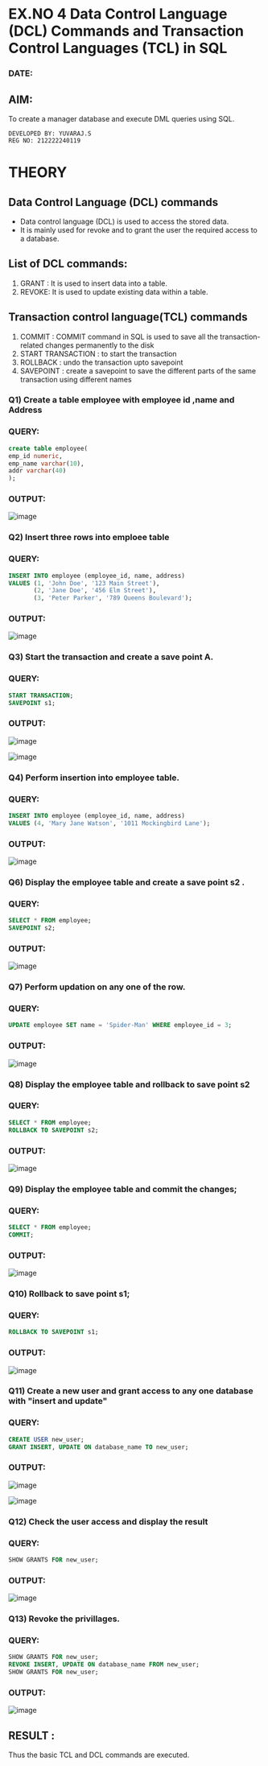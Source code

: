# EX.NO 4 Data Control Language (DCL) Commands and Transaction Control Languages (TCL) in SQL
### DATE:
## AIM:
To create a manager database and execute DML queries using SQL.
```
DEVELOPED BY: YUVARAJ.S
REG NO: 212222240119
```
# THEORY
## Data Control Language (DCL) commands
* Data control language (DCL) is used to access the stored data.
* It is mainly used for revoke and to grant the user the required access to a database.
## List of DCL commands: 
1. GRANT : It is used to insert data into a table.
2. REVOKE: It is used to update existing data within a table.
## Transaction control language(TCL) commands
1. COMMIT : COMMIT command in SQL is used to save all the transaction-related changes permanently to the disk
2. START TRANSACTION : to start the transaction
3. ROLLBACK : undo the transaction upto savepoint 
4. SAVEPOINT : create a savepoint to save the different parts of the same transaction using different names

### Q1) Create a table employee with employee id ,name and Address

### QUERY:
```sql
create table employee(
emp_id numeric,
emp_name varchar(10),
addr varchar(40)
);
```



### OUTPUT:
![image](https://github.com/Yuvaraj878/DBMS/assets/118622554/04c6a1e3-0108-47bd-81a5-84bb5eed3e3f)



### Q2) Insert three rows into emploee table 



### QUERY:
```sql
INSERT INTO employee (employee_id, name, address)
VALUES (1, 'John Doe', '123 Main Street'),
       (2, 'Jane Doe', '456 Elm Street'),
       (3, 'Peter Parker', '789 Queens Boulevard');
```

### OUTPUT:
![image](https://github.com/Yuvaraj878/DBMS/assets/118622554/10475fc7-507b-4621-8330-61a2a1b3f92e)

### Q3) Start the transaction and create a save point A.

### QUERY:
```sql
START TRANSACTION;
SAVEPOINT s1;
```

### OUTPUT:
![image](https://github.com/Yuvaraj878/DBMS/assets/118622554/c82a7afd-ad22-41d4-93c0-09d3f0eb8ac2)

![image](https://github.com/Yuvaraj878/DBMS/assets/118622554/8fcc7ae6-b16e-49f2-a219-8dd49c3ee93a)


### Q4) Perform insertion into employee table.

### QUERY:
```sql
INSERT INTO employee (employee_id, name, address)
VALUES (4, 'Mary Jane Watson', '1011 Mockingbird Lane');
```

### OUTPUT:
![image](https://github.com/Yuvaraj878/DBMS/assets/118622554/9a83829c-4b35-425d-942b-8a25e1b70d9e)




### Q6)	Display the employee table and create a save point s2 .


### QUERY:
```sql
SELECT * FROM employee;
SAVEPOINT s2;
```

### OUTPUT:
![image](https://github.com/Yuvaraj878/DBMS/assets/118622554/f2c1c800-e66a-4af1-a8b3-99b7c63dbb4c)




### Q7)	Perform updation on any one of the row.


### QUERY:
```sql
UPDATE employee SET name = 'Spider-Man' WHERE employee_id = 3;
```

### OUTPUT:
![image](https://github.com/Yuvaraj878/DBMS/assets/118622554/04623c17-7bdb-442e-91ef-988eea34a57c)




### Q8) Display the employee table and rollback to  save point s2 


### QUERY:
```sql
SELECT * FROM employee;
ROLLBACK TO SAVEPOINT s2;
```

### OUTPUT:
![image](https://github.com/Yuvaraj878/DBMS/assets/118622554/84694909-163c-4c14-9f5d-596ceeade9a0)



### Q9) Display the employee table and commit the changes; 


### QUERY:
```sql
SELECT * FROM employee;
COMMIT;
```

### OUTPUT:
![image](https://github.com/Yuvaraj878/DBMS/assets/118622554/fdd4bb14-f103-41a8-bd16-782b0b39d97e)




### Q10) Rollback to save point s1;


### QUERY:
```sql
ROLLBACK TO SAVEPOINT s1;
```

### OUTPUT:
![image](https://github.com/Yuvaraj878/DBMS/assets/118622554/a599ec17-2359-4aae-8011-17a7f8e1a839)



### Q11)	Create a new user and grant access to any one database with "insert and update"


### QUERY:
```sql
CREATE USER new_user;
GRANT INSERT, UPDATE ON database_name TO new_user;
```

### OUTPUT:
![image](https://github.com/Yuvaraj878/DBMS/assets/118622554/3c3761a5-28c0-4c83-a203-89e0087e6676)

![image](https://github.com/Yuvaraj878/DBMS/assets/118622554/fd08ac3a-d1a5-4a16-af6a-f3bc5ff24629)

### Q12) Check the user access and display the result 


### QUERY:
```sql
SHOW GRANTS FOR new_user;
```

### OUTPUT:
![image](https://github.com/Yuvaraj878/DBMS/assets/118622554/2fbd5d94-7610-4828-a072-c84372c06442)

### Q13) Revoke the privillages.

### QUERY:
```sql
SHOW GRANTS FOR new_user;
REVOKE INSERT, UPDATE ON database_name FROM new_user;
SHOW GRANTS FOR new_user;
```

### OUTPUT:
![image](https://github.com/Yuvaraj878/DBMS/assets/118622554/bd4b2b58-817e-42ea-b84d-a59af0382c11)


## RESULT :
Thus the basic TCL and DCL commands are executed.
